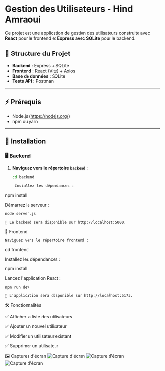 # Gestion des Utilisateurs - Hind Amraoui

Ce projet est une application de gestion des utilisateurs construite avec **React** pour le frontend et **Express avec SQLite** pour le backend.

## 📁 Structure du Projet

- **Backend** : Express + SQLite
- **Frontend** : React (Vite) + Axios
- **Base de données** : SQLite
- **Tests API** : Postman

---

## ⚡ Prérequis

- Node.js (https://nodejs.org/)
- npm ou yarn

---

## 🚀 Installation

### 🖥️ Backend

1. **Naviguez vers le répertoire `backend`** :

   ```bash
   cd backend

    Installez les dépendances :

npm install

Démarrez le serveur :

    node server.js

    🔹 Le backend sera disponible sur http://localhost:5000.

🎨 Frontend

    Naviguez vers le répertoire frontend :

cd frontend

Installez les dépendances :

npm install

Lancez l'application React :

    npm run dev

    🔹 L'application sera disponible sur http://localhost:5173.

🛠️ Fonctionnalités

✅ Afficher la liste des utilisateurs

✅ Ajouter un nouvel utilisateur

✅ Modifier un utilisateur existant

✅ Supprimer un utilisateur


🖼️ Captures d'écran
![Capture d'écran](https://imgur.com/D6WBn2j.png)
![Capture d'écran](https://imgur.com/FdErESJ.png)
![Capture d'écran](https://https://imgur.com/a/connect-postgresql-eF3hkLk.png)

